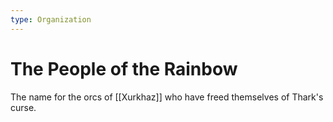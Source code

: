 ```yaml
---
type: Organization
---
```


# The People of the Rainbow

The name for the orcs of [[Xurkhaz]] who have freed themselves of Thark's curse.